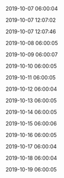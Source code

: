 2019-10-07 06:00:04

2019-10-07 12:07:02

2019-10-07 12:07:46

2019-10-08 06:00:05

2019-10-09 06:00:07

2019-10-10 06:00:05

2019-10-11 06:00:05

2019-10-12 06:00:04

2019-10-13 06:00:05

2019-10-14 06:00:05

2019-10-15 06:00:06

2019-10-16 06:00:05

2019-10-17 06:00:04

2019-10-18 06:00:04

2019-10-19 06:00:05

